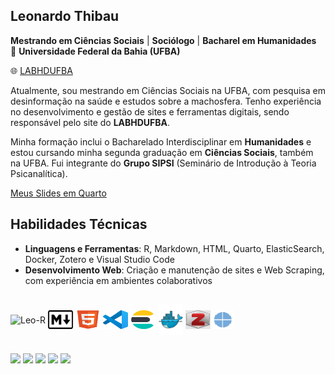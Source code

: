 ## Leonardo Thibau

**Mestrando em Ciências Sociais** | **Sociólogo** | **Bacharel em Humanidades**  
📍 **Universidade Federal da Bahia (UFBA)**

🌐 [LABHDUFBA](https://labhdufba.github.io)

Atualmente, sou mestrando em Ciências Sociais na UFBA, com pesquisa em desinformação na saúde e estudos sobre a machosfera. Tenho experiência no desenvolvimento e gestão de sites e ferramentas digitais, sendo responsável pelo site do **LABHDUFBA**. 

Minha formação inclui o Bacharelado Interdisciplinar em **Humanidades** e estou cursando minha segunda graduação em **Ciências Sociais**, também na UFBA. Fui integrante do **Grupo SIPSI** (Seminário de Introdução à Teoria Psicanalítica). 

[Meus Slides em Quarto](https://l-thibau.quarto.pub/)

## Habilidades Técnicas
- **Linguagens e Ferramentas**: R, Markdown, HTML, Quarto, ElasticSearch, Docker, Zotero e Visual Studio Code
- **Desenvolvimento Web**: Criação e manutenção de sites e Web Scraping, com experiência em ambientes colaborativos

##

<div style="display: inline-block;">
  <img align="center" alt="Leo-R" height="30" width="40" src="https://www.r-project.org/logo/Rlogo.svg">
  <img align="center" alt="Leo-Markdown" height="30" width="40" src="https://raw.githubusercontent.com/dcurtis/markdown-mark/master/svg/markdown-mark.svg">
  <img align="center" alt="Leo-HTML" height="30" width="40" src="https://raw.githubusercontent.com/devicons/devicon/master/icons/html5/html5-original.svg">
  <img align="center" alt="Leo-VSCode" height="30" width="40" src="https://raw.githubusercontent.com/devicons/devicon/master/icons/vscode/vscode-original.svg">
  <img align="center" alt="Elasticsearch" height="30" width="40" src="https://raw.githubusercontent.com/devicons/devicon/master/icons/elasticsearch/elasticsearch-original.svg">
  <img align="center" alt="Docker" height="50" width="40" src="https://raw.githubusercontent.com/devicons/devicon/master/icons/docker/docker-original.svg">
  <img align="center" alt="Zotero" height="30" width="40" src="https://raw.githubusercontent.com/l-thibau/l-thibau/main/imagens/zotero.png">
  <a href="https://l-thibau.quarto.pub/" target="_blank">
    <img align="center" alt="Quarto" height="30" width="35" src="https://raw.githubusercontent.com/l-thibau/l-thibau/main/imagens/quarto.png">
  </a>
</div>

##

<div> 
  <a href="http://lattes.cnpq.br/3404425891739700" target="_blank"><img src="https://img.shields.io/badge/-Currículo_Lattes-%230077B5?style=for-the-badge&logo=academia&logoColor=white" target="_blank"></a>
  <a href="https://www.instagram.com/l.thibau" target="_blank"><img src="https://img.shields.io/badge/-Instagram-%23E4405F?style=for-the-badge&logo=instagram&logoColor=white" target="_blank"></a>
  <a href="https://bsky.app/profile/lthibau.bsky.social" target="_blank"><img src="https://img.shields.io/badge/-Bluesky-%230078D4?style=for-the-badge&logo=bluesky&logoColor=white" target="_blank"></a>
  <a href="https://github.com/LABHDUFBA/labhdufba.github.io" target="_blank"><img src="https://img.shields.io/badge/-Site_LABHD-%23121011?style=for-the-badge&logo=github&logoColor=white" target="_blank"></a>
  <a href="mailto:leonardo_thibau@hotmail.com"><img src="https://img.shields.io/badge/-Gmail-%23333?style=for-the-badge&logo=gmail&logoColor=white" target="_blank"></a>
</div>